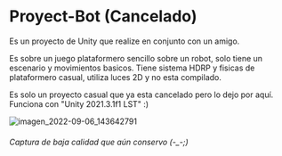 # Proyect-Bot (Cancelado)
Es un proyecto de Unity que realize en conjunto con un amigo.

Es sobre un juego plataformero sencillo sobre un robot, solo tiene un escenario y movimientos basicos.
Tiene sistema HDRP y fisicas de plataformero casual, utiliza luces 2D y no esta compilado.

Es solo un proyecto casual que ya esta cancelado pero lo dejo por aquí. Funciona con "Unity 2021.3.1f1 LST"
:)

![imagen_2022-09-06_143642791](https://user-images.githubusercontent.com/44759176/188733200-b843434c-253d-438f-8a05-e0193ed7de1d.png)
<h6><i>Captura de baja calidad que aún conservo (-_-;)<i><h6>
